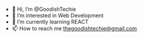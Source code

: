 - 👋 Hi, I’m @GoodishTechie
- 👀 I’m interested in Web Development
- 🌱 I’m currently learning REACT
- 📫 How to reach me thegoodishtechie@gmail.com

<!---
GoodishTechie/GoodishTechie is a ✨ special ✨ repository because its `README.md` (this file) appears on your GitHub profile.
You can click the Preview link to take a look at your changes.
--->
